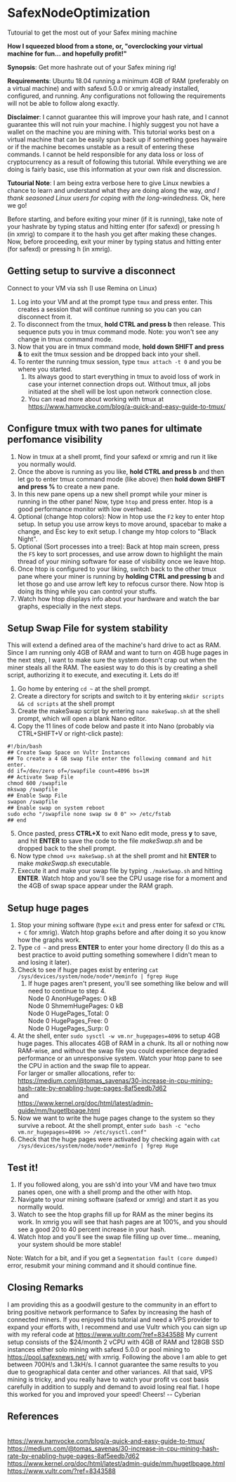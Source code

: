 # SafexNodeOptimization
Tutourial to get the most out of your Safex mining machine

**How I squeezed blood from a stone, or, "overclocking your virtual machine for fun... and hopefully profit!"**

**Synopsis**: Get more hashrate out of your Safex mining rig!

**Requirements**: Ubuntu 18.04 running a minimum 4GB of RAM (preferably on a virtual machine) and with safexd 5.0.0 or xmrig already installed, configured, and running. Any configurations not following the requirements will not be able to follow along exactly.

**Disclaimer**: I cannot guarantee this will improve your hash rate, and I cannot guarantee this will not ruin your machine. I highly suggest you not have a wallet on the machine you are mining with. This tutorial works best on a virtual machine that can be easily spun back up if something goes haywaire or if the machine becomes unstable as a result of entering these commands. I cannot be held responsible for any data loss or loss of cryptocurrency as a result of following this tutorial. While everything we are doing is fairly basic, use this information at your own risk and discression.
		
**Tutourial Note**: I am being extra verbose here to give Linux newbies a chance to learn and understand what they are doing along the way, *and I thank seasoned Linux users for coping with the long-windedness.* Ok, here we go!

Before starting, and before exiting your miner (if it is running), take note of your hashrate by typing status and hitting enter (for safexd) or pressing h (in xmrig) to compare it to the hash you get after making these changes.
Now, before proceeding, exit your miner by typing status and hitting enter (for safexd) or pressing h (in xmrig).

## Getting setup to survive a disconnect
Connect to your VM via ssh (I use Remina on Linux)
1. Log into your VM and at the prompt type `tmux` and press enter. This creates a session that will continue running so you can you can disconnect from it.
2. To disconnect from the tmux, **hold CTRL and press b** then release. This sequence puts you in tmux command mode. Note: you won't see any change in tmux command mode.
3. Now that you are in tmux command mode, **hold down SHIFT and press &** to exit the tmux session and be dropped back into your shell.
4. To renter the running tmux session, type `tmux attach -t 0` and you be where you started.
	1. Its always good to start everything in tmux to avoid loss of work in case your internet connection drops out. Without tmux, all jobs initiated at the shell will be lost upon network connection close.
	2. You can read more about working with tmux at https://www.hamvocke.com/blog/a-quick-and-easy-guide-to-tmux/

## Configure tmux with two panes for ultimate perfomance visibility
1. Now in tmux at a shell promt, find your safexd or xmrig and run it like you normally would.
2. Once the above is running as you like, **hold CTRL and press b** and then let go to enter tmux command mode (like above) then **hold down SHIFT and press %** to create a new pane.
4. In this new pane opens up a new shell prompt while your miner is running in the other pane! Now, type `htop` and press enter. htop is a good performance monitor with low overhead.
5. Optional (change htop colors): Now in htop use the `F2` key to enter htop setup. In setup you use arrow keys to move around, spacebar to make a change, and Esc key to exit setup. I change my htop colors to "Black Night".
6. Optional (Sort processes into a tree): Back at htop main screen, press the `F5` key to sort processes, and use arrow down to highlight the main thread of your mining software for ease of visibility once we leave htop.
7. Once htop is configured to your liking, switch back to the other tmux pane where your miner is running by **holding CTRL and pressing b** and let those go and use arrow left key to refocus cursor there. Now htop is doing its thing while you can control your stuffs.
8. Watch how htop displays info about your hardware and watch the bar graphs, especially in the next steps.

## Setup Swap File for system stability
This will extend a defined area of the machine's hard drive to act as RAM. Since I am running only 4GB of RAM and want to turn on 4GB huge pages in the next step, I want to make sure the system doesn't crap out when the miner steals all the RAM. The easiest way to do this is by creating a shell script, authorizing it to execute, and executing it. Lets do it!
1. Go home by entering `cd ~` at the shell prompt.
2. Create a directory for scripts and switch to it by entering `mkdir scripts && cd scripts` at the shell prompt
3. Create the makeSwap script by entering `nano makeSwap.sh` at the shell prompt, which will open a blank Nano editor.
4. Copy the 11 lines of code below and paste it into Nano (probably via CTRL+SHIFT+V or right-click paste):
```
#!/bin/bash
## Create Swap Space on Vultr Instances
## To create a 4 GB swap file enter the following command and hit enter.
dd if=/dev/zero of=/swapfile count=4096 bs=1M
## Activate Swap File
chmod 600 /swapfile
mkswap /swapfile
## Enable Swap File
swapon /swapfile
## Enable swap on system reboot
sudo echo "/swapfile none swap sw 0 0" >> /etc/fstab
## end
```
5. Once pasted, press **CTRL+X** to exit Nano edit mode, press **y** to save, and hit **ENTER** to save the code to the file *makeSwap.sh* and be dropped back to the shell prompt.
6. Now type `chmod u+x makeSwap.sh` at the shell promt and hit **ENTER** to make *makeSwap.sh* executable.
7. Execute it and make your swap file by typing `./makeSwap.sh` and hitting **ENTER**. Watch htop and you'll see the CPU usage rise for a moment and the 4GB of swap space appear under the RAM graph.

## Setup huge pages
1. Stop your mining software (type `exit` and press enter for safexd or `CTRL + C` for xmrig). Watch htop graphs before and after doing it so you know how the graphs work. 
2. Type `cd ~` and press **ENTER** to enter your home directory (I do this as a best practice to avoid putting something somewhere I didn't mean to and losing it later).
3. Check to see if huge pages exist by entering `cat /sys/devices/system/node/node*/meminfo | fgrep Huge`
	1. If huge pages aren't present, you'll see something like below and will need to continue to step 4.
				<br/>Node 0 AnonHugePages:         0 kB
				<br/>Node 0 ShmemHugePages:        0 kB
				<br/>Node 0 HugePages_Total:     0
				<br/>Node 0 HugePages_Free:      0
				<br/>Node 0 HugePages_Surp:      0
4. At the shell, enter `sudo sysctl -w vm.nr_hugepages=4096` to setup 4GB huge pages. This allocates 4GB of RAM in a chunk. Its all or nothing now RAM-wise, and without the swap file you could experience degraded performance or an unresponsive system. Watch your htop pane to see the CPU in action and the swap file to appear.
	<br/>For larger or smaller allocations, refer to:
	<br/>https://medium.com/@tomas_savenas/30-increase-in-cpu-mining-hash-rate-by-enabling-huge-pages-8af5eedb7d62
	<br/>and
	<br/>https://www.kernel.org/doc/html/latest/admin-guide/mm/hugetlbpage.html	
5. Now we want to write the huge pages change to the system so they survive a reboot. At the shell prompt, enter `sudo bash -c "echo vm.nr_hugepages=4096 >> /etc/sysctl.conf"`
6. Check that the huge pages were activated by checking again with `cat /sys/devices/system/node/node*/meminfo | fgrep Huge`

## Test it!
1. If you followed along, you are ssh'd into your VM and have two tmux panes open, one with a shell promp and the other with htop.
2. Navigate to your mining software (safexd or xmrig) and start it as you normally would.
3. Watch to see the htop graphs fill up for RAM as the miner begins its work. In xmrig you will see that hash pages are at 100%, and you should see a good 20 to 40 percent increase in your hash.
4. Watch htop and you'll see the swap file filling up over time... meaning, your system should be more stable!

Note: Watch for a bit, and if you get a `Segmentation fault (core dumped)` error, resubmit your mining command and it should continue fine. 

## Closing Remarks
I am providing this as a goodwill gesture to the community in an effort to bring positive network performance to Safex by increasing the hash of connected miners. If you enjoyed this tutorial and need a VPS provider to expand your efforts with, I recommend and use Vultr which you can sign up with my referal code at https://www.vultr.com/?ref=8343588 My current setup consists of the $24/month 2 vCPU with 4GB of RAM and 128GB SSD instances either solo mining with safexd 5.0.0 or pool mining to https://pool.safexnews.net/ with xmrig. Following the above I am able to get between 700H/s and 1.3kH/s. I cannot guarantee the same results to you due to geographical data center and other variances. All that said, VPS mining is tricky, and you really have to watch your profit vs cost basis carefully in addition to supply and demand to avoid losing real fiat. I hope this worked for you and improved your speed! Cheers! -- Cyberian

## References
<br/>https://www.hamvocke.com/blog/a-quick-and-easy-guide-to-tmux/
<br/>https://medium.com/@tomas_savenas/30-increase-in-cpu-mining-hash-rate-by-enabling-huge-pages-8af5eedb7d62
<br/>https://www.kernel.org/doc/html/latest/admin-guide/mm/hugetlbpage.html
<br/>https://www.vultr.com/?ref=8343588

